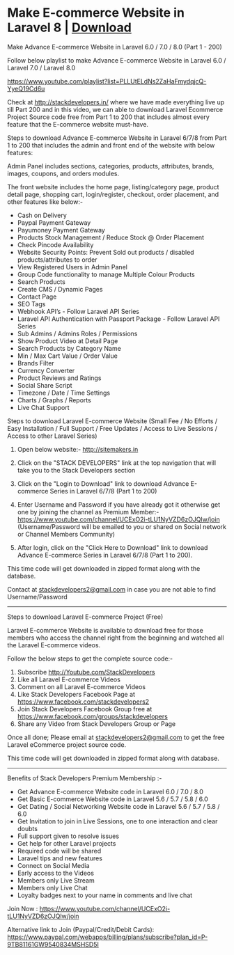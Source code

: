 # Make E-commerce Website in Laravel 8 | <a target="_blank" rel="nofollow" href="https://www.youtube.com/channel/UCExO2i-tLU1NyVZD6zOJQlw/join">Download</a>
Make Advance E-commerce Website in Laravel 6.0 / 7.0 / 8.0 (Part 1 - 200)

Follow below playlist to make Advance E-commerce Website in Laravel 6.0 / Laravel 7.0 / Laravel 8.0

https://www.youtube.com/playlist?list=PLLUtELdNs2ZaHaFmydqjcQ-YyeQ19Cd6u

Check at http://stackdevelopers.in/ where we have made everything live up till Part 200 and in this video, we can able to download Laravel Ecommerce Project Source code free from Part 1 to 200 that includes almost every feature that the E-commerce website must-have.  

Steps to download Advance E-commerce Website in Laravel 6/7/8 from Part 1 to 200 that includes the admin and front end of the website with below features:

Admin Panel includes sections, categories, products, attributes, brands, images, coupons, and orders modules.

The front website includes the home page, listing/category page, product detail page, shopping cart, login/register, checkout, order placement, and other features like below:-  

- Cash on Delivery
- Paypal Payment Gateway
- Payumoney Payment Gateway
- Products Stock Management / Reduce Stock @ Order Placement
- Check Pincode Availability 
- Website Security Points: Prevent Sold out products / disabled products/attributes to order
- View Registered Users in Admin Panel
- Group Code functionality to manage Multiple Colour Products 
- Search Products
- Create CMS / Dynamic Pages
- Contact Page
- SEO Tags
- Webhook API’s - Follow Laravel API Series
- Laravel API Authentication with Passport Package - Follow Laravel API Series
- Sub Admins / Admins Roles / Permissions
- Show Product Video at Detail Page
- Search Products by Category Name
- Min / Max Cart Value / Order Value
- Brands Filter
- Currency Converter
- Product Reviews and Ratings
- Social Share Script
- Timezone / Date / Time Settings
- Charts / Graphs / Reports
- Live Chat Support

Steps to download Laravel E-commerce Website (Small Fee / No Efforts / Easy Installation / Full Support / Free Updates / Access to Live Sessions / Access to other Laravel Series)

1) Open below website:-
http://sitemakers.in

2) Click on the "STACK DEVELOPERS" link at the top navigation that will take you to the Stack Developers section

3) Click on the "Login to Download" link to download Advance E-commerce Series in Laravel 6/7/8 (Part 1 to 200)

4) Enter Username and Password if you have already got it otherwise get one by joining the channel as Premium Member:-
https://www.youtube.com/channel/UCExO2i-tLU1NyVZD6zOJQlw/join
(Username/Password will be emailed to you or shared on Social network or Channel Members Community)

5) After login, click on the "Click Here to Download" link to download Advance E-commerce Series in Laravel 6/7/8 (Part 1 to 200).

This time code will get downloaded in zipped format along with the database.

Contact at stackdevelopers2@gmail.com in case you are not able to find Username/Password

--------------------------------------------------------------

Steps to download Laravel E-commerce Project (Free)

Laravel E-commerce Website is available to download free for those members who access the channel right from the beginning and watched all the Laravel E-commerce videos.

Follow the below steps to get the complete source code:-

1) Subscribe http://Youtube.com/StackDevelopers
2) Like all Laravel E-commerce Videos
3) Comment on all Laravel E-commerce Videos
4) Like Stack Developers Facebook Page at https://www.facebook.com/stackdevelopers2
5) Join Stack Developers Facebook Group free at https://www.facebook.com/groups/stackdevelopers
6) Share any Video from Stack Developers Group or Page

Once all done; Please email at stackdevelopers2@gmail.com to get the free Laravel eCommerce project source code.  

This time code will get downloaded in zipped format along with database.

------------------------------

Benefits of Stack Developers Premium Membership :-
- Get Advance E-commerce Website code in Laravel 6.0 / 7.0 / 8.0
- Get Basic E-commerce Website code in Laravel 5.6 / 5.7 / 5.8 / 6.0
- Get Dating / Social Networking Website code in Laravel 5.6 / 5.7 / 5.8 / 6.0
- Get Invitation to join in Live Sessions, one to one interaction and clear doubts
- Full support given to resolve issues 
- Get help for other Laravel projects
- Required code will be shared
- Laravel tips and new features
- Connect on Social Media
- Early access to the Videos
- Members only Live Stream
- Members only Live Chat
- Loyalty badges next to your name in comments and live chat

Join Now : https://www.youtube.com/channel/UCExO2i-tLU1NyVZD6zOJQlw/join

Alternative link to Join (Paypal/Credit/Debit Cards): https://www.paypal.com/webapps/billing/plans/subscribe?plan_id=P-9TB81161GW9540834MSHSD5I
